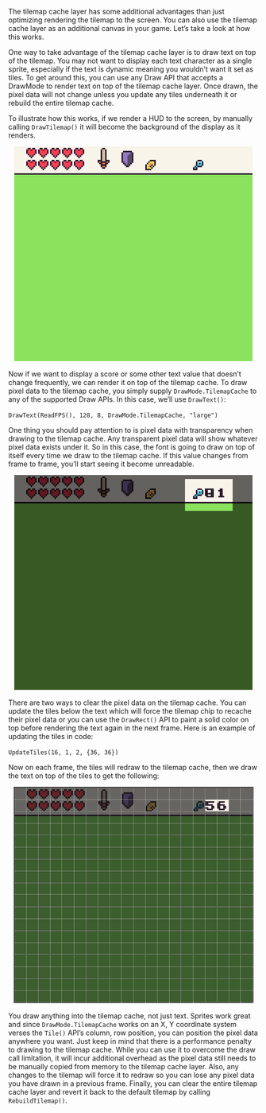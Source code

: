 The tilemap cache layer has some additional advantages than just optimizing rendering the tilemap to the screen. You can also use the tilemap cache layer as an additional canvas in your game. Let’s take a look at how this works.

One way to take advantage of the tilemap cache layer is to draw text on top of the tilemap. You may not want to display each text character as a single sprite, especially if the text is dynamic meaning you wouldn’t want it set as tiles. To get around this, you can use any Draw API that accepts a DrawMode to render text on top of the tilemap cache layer. Once drawn, the pixel data will not change unless you update any tiles underneath it or rebuild the entire tilemap cache.

To illustrate how this works, if we render a HUD to the screen, by manually calling `DrawTilemap()` it will become the background of the display as it renders.

<p style="text-align:center"><img src="images/TheTilemapCache_image_0.png" /></p>

Now if we want to display a score or some other text value that doesn’t change frequently, we can render it on top of the tilemap cache. To draw pixel data to the tilemap cache, you simply supply `DrawMode.TilemapCache` to any of the supported Draw APIs. In this case, we’ll use `DrawText()`:

`DrawText(ReadFPS(), 128, 8, DrawMode.TilemapCache, "large")`

One thing you should pay attention to is pixel data with transparency when drawing to the tilemap cache. Any transparent pixel data will show whatever pixel data exists under it. So in this case, the font is going to draw on top of itself every time we draw to the tilemap cache. If this value changes from frame to frame, you’ll start seeing it become unreadable.

<p style="text-align:center"><img src="images/TheTilemapCache_image_1.png" /></p>

There are two ways to clear the pixel data on the tilemap cache. You can update the tiles below the text which will force the tilemap chip to recache their pixel data or you can use the `DrawRect()` API to paint a solid color on top before rendering the text again in the next frame. Here is an example of updating the tiles in code:

`UpdateTiles(16, 1, 2, {36, 36})`

Now on each frame, the tiles will redraw to the tilemap cache, then we draw the text on top of the tiles to get the following:

<p style="text-align:center"><img src="images/TheTilemapCache_image_2.png" /></p>

You draw anything into the tilemap cache, not just text. Sprites work great and since `DrawMode.TilemapCache` works on an X, Y coordinate system verses the `Tile()` API’s column, row position, you can position the pixel data anywhere you want. Just keep in mind that there is a performance penalty to drawing to the tilemap cache. While you can use it to overcome the draw call limitation, it will incur additional overhead as the pixel data still needs to be manually copied from memory to the tilemap cache layer. Also, any changes to the tilemap will force it to redraw so you can lose any pixel data you have drawn in a previous frame. Finally, you can clear the entire tilemap cache layer and revert it back to the default tilemap by calling `RebuildTilemap()`. 



